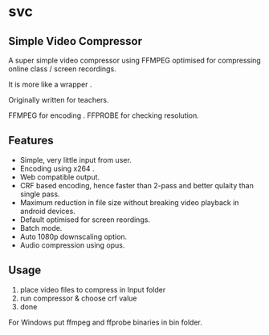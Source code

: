 # svc
## Simple Video Compressor 


A super simple video compressor using FFMPEG 
optimised for compressing online class / screen recordings.

It is more like a wrapper .

Originally written for teachers.

FFMPEG for encoding .
FFPROBE for checking resolution.

## Features
* Simple, very little input from user.
* Encoding using x264 .
* Web compatible output.
* CRF based encoding, hence faster than 2-pass and better qulaity than single pass.
* Maximum reduction in file size without breaking 
video playback in android devices.
* Default optimised for screen reordings.
* Batch mode.
* Auto 1080p downscaling option.
* Audio compression using opus.

## Usage

1. place video files to compress in Input folder
2. run compressor & choose crf value
3. done

For Windows  put ffmpeg  and ffprobe binaries in bin folder.